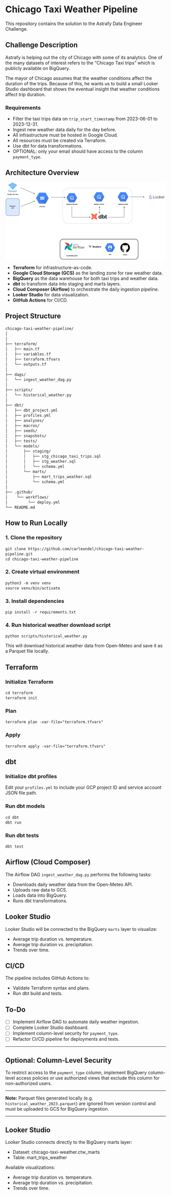 # Chicago Taxi Weather Pipeline

This repository contains the solution to the Astrafy Data Engineer Challenge.

## Challenge Description

Astrafy is helping out the city of Chicago with some of its analytics. One of the many datasets of interest refers to the “Chicago Taxi trips” which is publicly available on BigQuery.

The mayor of Chicago assumes that the weather conditions affect the duration of the trips. Because of this, he wants us to build a small Looker Studio dashboard that shows the eventual insight that weather conditions affect trip duration.

### Requirements

- Filter the taxi trips data on `trip_start_timestamp` from 2023-06-01 to 2023-12-31.
- Ingest new weather data daily for the day before.
- All infrastructure must be hosted in Google Cloud.
- All resources must be created via Terraform.
- Use dbt for data transformations.
- OPTIONAL: only your email should have access to the column `payment_type`.

## Architecture Overview

![Architecture Diagram](images/chicago-taxi-weather.drawio.png)


- **Terraform** for infrastructure-as-code.
- **Google Cloud Storage (GCS)** as the landing zone for raw weather data.
- **BigQuery** as the data warehouse for both taxi trips and weather data.
- **dbt** to transform data into staging and marts layers.
- **Cloud Composer (Airflow)** to orchestrate the daily ingestion pipeline.
- **Looker Studio** for data visualization.
- **GitHub Actions** for CI/CD.

## Project Structure

```
chicago-taxi-weather-pipeline/
│
│
├── terraform/
│   ├── main.tf
│   ├── variables.tf
│   ├── terraform.tfvars
│   └── outputs.tf
│
├── dags/
│   └── ingest_weather_dag.py
│
├── scripts/
│   └── historical_weather.py
│
├── dbt/
│   ├── dbt_project.yml
│   ├── profiles.yml
│   ├── analyses/
│   ├── macros/
│   ├── seeds/
│   ├── snapshots/
│   ├── tests/
│   └── models/
│       ├── staging/
│       │   ├── stg_chicago_taxi_trips.sql
│       │   ├── stg_weather.sql
│       │   └── schema.yml
│       └── marts/
│           ├── mart_trips_weather.sql
│           └── schema.yml
│
├── .github/
│    └── workflows/
│         └── deploy.yml
└── README.md
```

## How to Run Locally

### 1. Clone the repository

```
git clone https://github.com/carleondel/chicago-taxi-weather-pipeline.git
cd chicago-taxi-weather-pipeline
```

### 2. Create virtual environment

```
python3 -m venv venv
source venv/bin/activate
```

### 3. Install dependencies

```
pip install -r requirements.txt
```

### 4. Run historical weather download script

```
python scripts/historical_weather.py
```

This will download historical weather data from Open-Meteo and save it as a Parquet file locally.


## Terraform

### Initialize Terraform

```
cd terraform
terraform init
```

### Plan

```
terraform plan -var-file="terraform.tfvars"
```

### Apply

```
terraform apply -var-file="terraform.tfvars"
```

## dbt

### Initialize dbt profiles

Edit your `profiles.yml` to include your GCP project ID and service account JSON file path.

### Run dbt models

```
cd dbt
dbt run
```
### Run dbt tests

```
dbt test
```

## Airflow (Cloud Composer)

The Airflow DAG `ingest_weather_dag.py` performs the following tasks:

- Downloads daily weather data from the Open-Meteo API.
- Uploads raw data to GCS.
- Loads data into BigQuery.
- Runs dbt transformations.

## Looker Studio

Looker Studio will be connected to the BigQuery `marts` layer to visualize:

- Average trip duration vs. temperature.
- Average trip duration vs. precipitation.
- Trends over time.

## CI/CD

The pipeline includes GitHub Actions to:

- Validate Terraform syntax and plans.
- Run dbt build and tests.

## To-Do

- [ ] Implement Airflow DAG to automate daily weather ingestion.
- [ ] Complete Looker Studio dashboard.
- [ ] Implement column-level security for `payment_type`.
- [ ] Refactor CI/CD pipeline for deployments and tests.

---
## Optional: Column-Level Security

To restrict access to the `payment_type` column, implement BigQuery column-level access policies or use authorized views that exclude this column for non-authorized users.

---

**Note:** Parquet files generated locally (e.g. `historical_weather_2023.parquet`) are ignored from version control and must be uploaded to GCS for BigQuery ingestion.

---

## Looker Studio

Looker Studio connects directly to the BigQuery marts layer:

- Dataset: chicago-taxi-weather.ctw_marts
- Table: mart_trips_weather

Available visualizations:

- Average trip duration vs. temperature.
- Average trip duration vs. precipitation.
- Trends over time.
